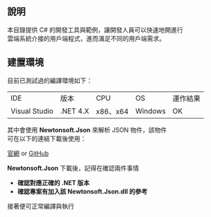 ## 說明

本目錄提供 C# 的開發工具與範例，讓開發人員可以快速地開進行  
雲端系統介接的用戶端程式，進而滿足不同的用戶端需求。

## 建置環境

目前已測試過的編譯環境如下：
  
<table>
  <tr>
    <td>IDE</td>
    <td>版本</td>
    <td>CPU</td>
    <td>OS</td>
    <td>運作結果</td>
  </tr>
  <tr>
    <td>Visual Studio</td>
    <td>.NET 4.X</td>
    <td>x86、x64</td>
    <td>Windows</td>
    <td>OK</td>
  </tr>
</table>
  
其中會使用 **Newtonsoft.Json** 來解析 JSON 物件，該物件  
可在以下的連結下載後使用：

[官網](https://www.newtonsoft.com/json) or [GitHub](https://www.newtonsoft.com/json)  

**Newtonsoft.Json** 下載後，記得在確認兩件事情  

- **確認對應正確的 .NET 版本**
- **確認專案有加入該 Newtonsoft.Json.dll 的參考**

接著便可正常編譯與執行
